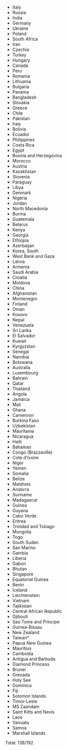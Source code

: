 * Italy
* Russia
* India
* Germany
* Ukraine
* Poland
* South Africa
* Iran
* Czechia
* Turkey
* Hungary
* Canada
* Peru
* Romania
* Lithuania
* Bulgaria
* Panama
* Bangladesh
* Slovakia
* Greece
* Chile
* Pakistan
* Iraq
* Bolivia
* Ecuador
* Philippines
* Costa Rica
* Egypt
* Bosnia and Herzegovina
* Morocco
* Austria
* Kazakhstan
* Slovenia
* Paraguay
* Libya
* Denmark
* Nigeria
* Jordan
* North Macedonia
* Burma
* Guatemala
* Belarus
* Kenya
* Georgia
* Ethiopia
* Azerbaijan
* Korea, South
* West Bank and Gaza
* Latvia
* Armenia
* Saudi Arabia
* Croatia
* Moldova
* China
* Afghanistan
* Montenegro
* Finland
* Oman
* Kosovo
* Nepal
* Venezuela
* Sri Lanka
* El Salvador
* Kuwait
* Kyrgyzstan
* Senegal
* Namibia
* Botswana
* Australia
* Luxembourg
* Bahrain
* Qatar
* Thailand
* Angola
* Jamaica
* Mali
* Ghana
* Cameroon
* Burkina Faso
* Uzbekistan
* Mauritania
* Nicaragua
* Haiti
* Bahamas
* Congo (Brazzaville)
* Cote d'Ivoire
* Niger
* Yemen
* Somalia
* Belize
* Maldives
* Andorra
* Suriname
* Madagascar
* Guinea
* Guyana
* Cabo Verde
* Eritrea
* Trinidad and Tobago
* Mongolia
* Togo
* South Sudan
* San Marino
* Gambia
* Liberia
* Gabon
* Bhutan
* Singapore
* Equatorial Guinea
* Benin
* Iceland
* Liechtenstein
* Vietnam
* Tajikistan
* Central African Republic
* Djibouti
* Sao Tome and Principe
* Guinea-Bissau
* New Zealand
* Taiwan*
* Papua New Guinea
* Mauritius
* Cambodia
* Antigua and Barbuda
* Diamond Princess
* Brunei
* Grenada
* Holy See
* Dominica
* Fiji
* Solomon Islands
* Timor-Leste
* MS Zaandam
* Saint Kitts and Nevis
* Laos
* Vanuatu
* Samoa
* Marshall Islands

Total: 138/192
